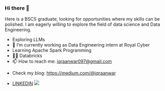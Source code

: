 ### Hi there 👋

<p>Here is a BSCS graduate, looking for opportunities where my skills can be polished. I am eagerly willing to explore the field of data science and Data Engineering.
 
- Exploring LLMs <br>
- 🔭 I’m currently working as Data Engineering intern at Royal Cyber<br>
 - Learning Apache Spark Programming<br>
  - 💬🌱 Databricks <br>
 - 📫 How to reach me: iqraanwar097@gmail.com  </p>
 - Check my blog: https://medium.com/@iqraanwar </p>
 - [LINKEDIN](https://www.linkedin.com/in/iqraanwar/)
<a href=#><img src="contributions.svg"></a>
